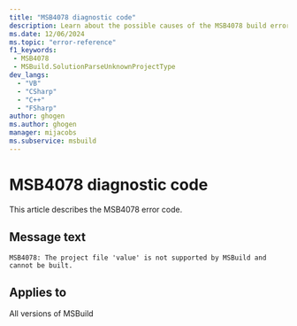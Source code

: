 ```yaml
---
title: "MSB4078 diagnostic code"
description: Learn about the possible causes of the MSB4078 build error, and get troubleshooting tips.
ms.date: 12/06/2024
ms.topic: "error-reference"
f1_keywords:
 - MSB4078
 - MSBuild.SolutionParseUnknownProjectType
dev_langs:
  - "VB"
  - "CSharp"
  - "C++"
  - "FSharp"
author: ghogen
ms.author: ghogen
manager: mijacobs
ms.subservice: msbuild
---
```


# MSB4078 diagnostic code

<!-- :::ErrorDefinitionDescription::: -->
<!-- :::editable-content name="introDescription"::: -->
This article describes the MSB4078 error code.
<!-- :::editable-content-end::: -->

## Message text

`MSB4078: The project file 'value' is not supported by MSBuild and cannot be built.`

<!-- :::editable-content name="postOutputDescription"::: -->
<!--
{StrBegin="MSB4078: "}
-->
<!-- :::editable-content-end::: -->
<!-- :::ErrorDefinitionDescription-end::: -->

## Applies to

All versions of MSBuild
